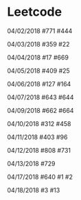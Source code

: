 # Leetcode

04/02/2018
#771 #444

04/03/2018
#359 #22

04/04/2018
#17 #669

04/05/2018
#409 #25

04/06/2018
#127 #164

04/07/2018
#643 #644 

04/09/2018
#662 #664

04/10/2018
#312 #458

04/11/2018
#403 #96

04/12/2018
#808 #731

04/13/2018
#729

04/17/2018
#640 #1 #2

04/18/2018
#3 #13
